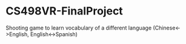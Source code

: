 # CS498VR-FinalProject
Shooting game to learn vocabulary of a different language (Chinese<->English, English<->Spanish)
